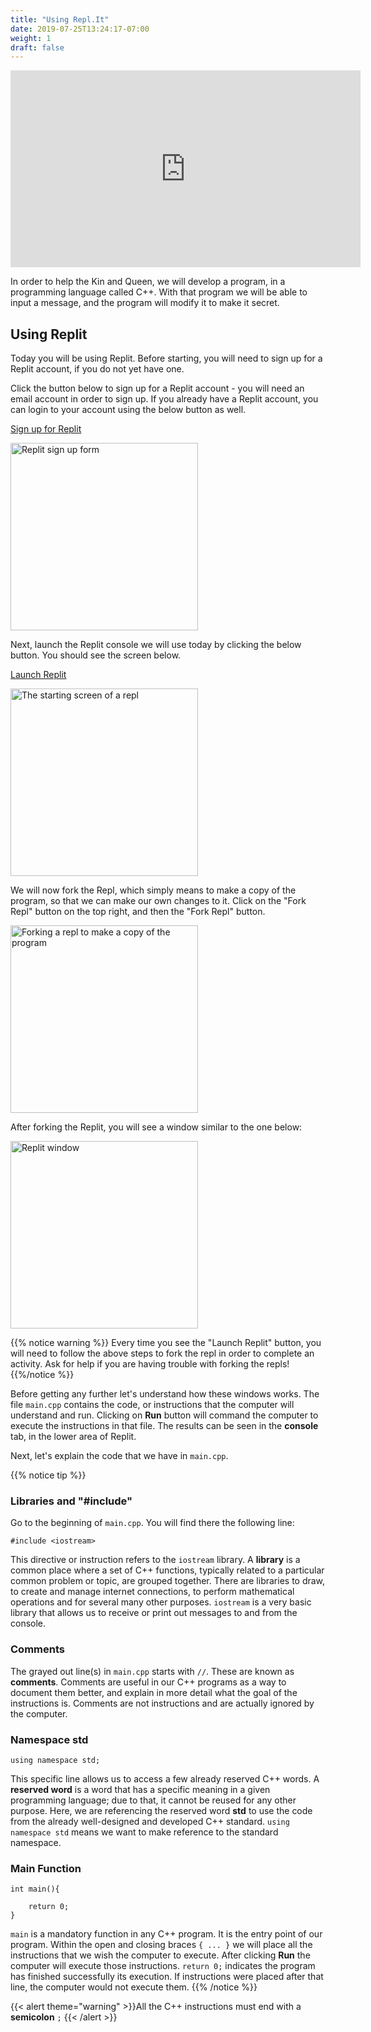 ```yaml
---
title: "Using Repl.It"
date: 2019-07-25T13:24:17-07:00
weight: 1
draft: false
---
```


<p style="text-align: center;"><iframe width="560" height="315" src="https://www.youtube.com/embed/sdO27-l4aqM" title="YouTube video player" frameborder="0" allow="accelerometer; autoplay; clipboard-write; encrypted-media; gyroscope; picture-in-picture" allowfullscreen></iframe></p>

In order to help the Kin and Queen, we will develop a program, in a programming language called C++.  With that program we will be able to input a message, and the program will modify it to make it secret.

## Using Replit

Today you will be using Replit. Before starting, you will need to sign up for a Replit account, if you do not yet have one. 

Click the button below to sign up for a Replit account - you will need an email account in order to sign up. If you already have a Replit account, you can login to your account using the below button as well.

<a class="my-2 mx-4 btn btn-info" href="https://replit.com/signup" target="_blank">Sign up for Replit</a>

<img src="../media/replit-signup.png" height="300" alt="Replit sign up form" />

Next, launch the Replit console we will use today by clicking the below button. You should see the screen below.

<a class="my-2 mx-4 btn btn-info" href="https://replit.com/@nuevofoundation/activity-0-english" target="_blank">Launch Replit</a>

<img src="../media/replit-start-screen.png" height="300" alt="The starting screen of a repl" />

We will now fork the Repl, which simply means to make a copy of the program, so that we can make our own changes to it. Click on the "Fork Repl" button on the top right, and then the "Fork Repl" button.

<img src="../media/replit-fork.png" height="300" alt="Forking a repl to make a copy of the program" />

After forking the Replit, you will see a window similar to the one below:

<img src="../media/replit-window.png" height="300" alt="Replit window" />

{{% notice warning %}}
Every time you see the "Launch Replit" button, you will need to follow the above steps to fork the repl in order to complete an activity. Ask for help if you are having trouble with forking the repls!
{{%/notice %}}

Before getting any further let's understand how these windows works. The file `main.cpp` contains the code, or instructions that the computer will understand and run.  Clicking on **Run** button will command the computer to execute the instructions in that file.  The results can be seen in the **console** tab, in the lower area of Replit. 

Next, let's explain the code that we have in `main.cpp`. 

{{% notice tip %}}

### Libraries and "#include"

Go to the beginning of `main.cpp`. You will find there the following line:

```
#include <iostream>
```

This directive or instruction refers to the `iostream` library.  A **library** is a common place where a set of C++ functions, typically related to a particular common problem or topic, are grouped together. There are libraries to draw, to create and manage internet connections, to perform mathematical operations and for several many other purposes. `iostream` is a very basic library that allows us to receive or print out messages to and from the console.

### Comments

The grayed out line(s) in `main.cpp` starts with `//`. These are known as **comments**.  Comments are useful in our C++ programs as a way to document them better, and explain in more detail what the goal of the instructions is. Comments are not instructions and are actually ignored by the computer. 

### Namespace std
```
using namespace std;
```
This specific line allows us to access a few already reserved C++ words.  A **reserved word** is a word that has a specific meaning in a given programming language; due to that, it cannot be reused for any other purpose. Here, we are referencing the reserved word **std** to use the code from the already well-designed and developed C++ standard. `using namespace std` means we want to make reference to the standard namespace.

### Main Function
```
int main(){
    
    return 0;
}
```
`main` is a mandatory function in any C++ program. It is the entry point of our program. Within the open and closing braces `{ ... }` we will place all the instructions that we wish the computer to execute. After clicking **Run** the computer will execute those instructions. `return 0;` indicates the program has finished successfully its execution. If instructions were placed after that line, the computer would not execute them.
{{% /notice %}}

{{< alert theme="warning" >}}All the C++ instructions must end with a **semicolon** `;` {{< /alert >}}
